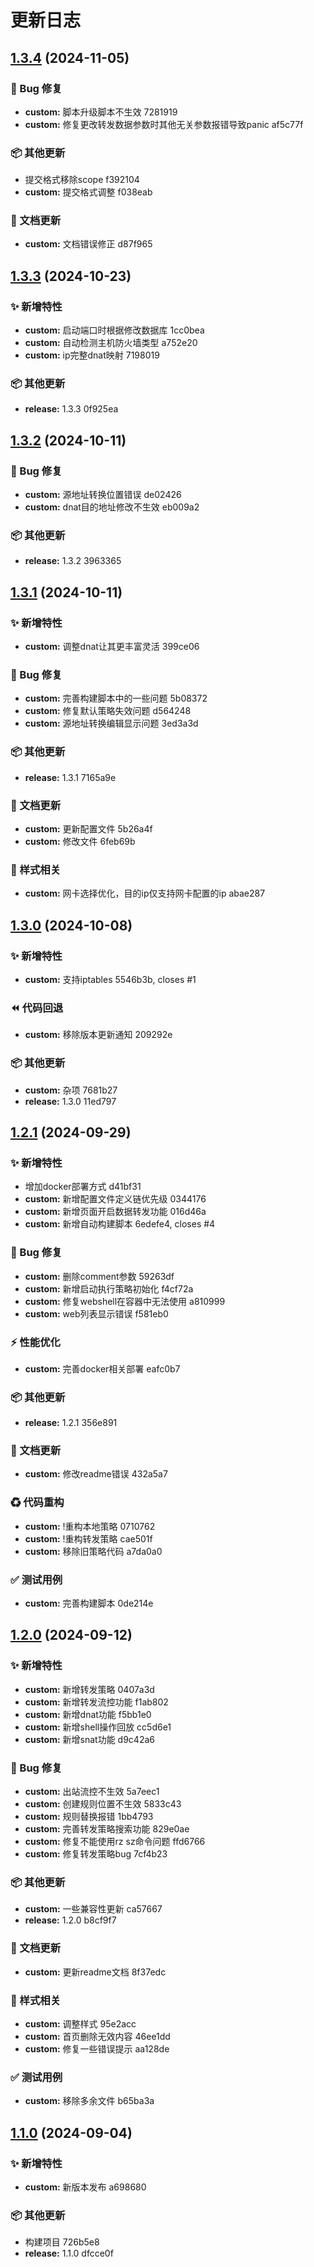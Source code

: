 # 更新日志 


## [1.3.4](///compare/v1.3.3...v1.3.4) (2024-11-05)


### 🐞 Bug 修复

* **custom:** 脚本升级脚本不生效 7281919
* **custom:** 修复更改转发数据参数时其他无关参数报错导致panic af5c77f


### 📦  其他更新

* 提交格式移除scope f392104
* **custom:** 提交格式调整 f038eab


### 📝 文档更新

* **custom:** 文档错误修正 d87f965

## [1.3.3](///compare/v1.3.2...v1.3.3) (2024-10-23)


### ✨ 新增特性

* **custom:** 启动端口时根据修改数据库 1cc0bea
* **custom:** 自动检测主机防火墙类型 a752e20
* **custom:** ip完整dnat映射 7198019


### 📦  其他更新

* **release:** 1.3.3 0f925ea

## [1.3.2](///compare/v1.3.1...v1.3.2) (2024-10-11)


### 🐞 Bug 修复

* **custom:** 源地址转换位置错误 de02426
* **custom:** dnat目的地址修改不生效 eb009a2


### 📦  其他更新

* **release:** 1.3.2 3963365

## [1.3.1](///compare/v1.3.0...v1.3.1) (2024-10-11)


### ✨ 新增特性

* **custom:** 调整dnat让其更丰富灵活 399ce06


### 🐞 Bug 修复

* **custom:** 完善构建脚本中的一些问题 5b08372
* **custom:** 修复默认策略失效问题 d564248
* **custom:** 源地址转换编辑显示问题 3ed3a3d


### 📦  其他更新

* **release:** 1.3.1 7165a9e


### 📝 文档更新

* **custom:** 更新配置文件 5b26a4f
* **custom:** 修改文件 6feb69b


### 🎉 样式相关

* **custom:** 网卡选择优化，目的ip仅支持网卡配置的ip abae287

## [1.3.0](///compare/v1.2.1...v1.3.0) (2024-10-08)


### ✨ 新增特性

* **custom:** 支持iptables 5546b3b, closes #1


### ⏪ 代码回退

* **custom:** 移除版本更新通知 209292e


### 📦  其他更新

* **custom:** 杂项 7681b27
* **release:** 1.3.0 11ed797

## [1.2.1](///compare/v1.2.0...v1.2.1) (2024-09-29)


### ✨ 新增特性

* 增加docker部署方式 d41bf31
* **custom:** 新增配置文件定义链优先级 0344176
* **custom:** 新增页面开启数据转发功能 016d46a
* **custom:** 新增自动构建脚本 6edefe4, closes #4


### 🐞 Bug 修复

* **custom:** 删除comment参数 59263df
* **custom:** 新增启动执行策略初始化 f4cf72a
* **custom:** 修复webshell在容器中无法使用 a810999
* **custom:** web列表显示错误 f581eb0


### ⚡ 性能优化

* **custom:** 完善docker相关部署 eafc0b7


### 📦  其他更新

* **release:** 1.2.1 356e891


### 📝 文档更新

* **custom:** 修改readme错误 432a5a7


### ♻ 代码重构

* **custom:** \!重构本地策略 0710762
* **custom:** \!重构转发策略 cae501f
* **custom:** 移除旧策略代码 a7da0a0


### ✅ 测试用例

* **custom:** 完善构建脚本 0de214e

## [1.2.0](///compare/v1.1.0...v1.2.0) (2024-09-12)


### ✨ 新增特性

* **custom:** 新增转发策略 0407a3d
* **custom:** 新增转发流控功能 f1ab802
* **custom:** 新增dnat功能 f5bb1e0
* **custom:** 新增shell操作回放 cc5d6e1
* **custom:** 新增snat功能 d9c42a6


### 🐞 Bug 修复

* **custom:** 出站流控不生效 5a7eec1
* **custom:** 创建规则位置不生效 5833c43
* **custom:** 规则替换报错 1bb4793
* **custom:** 完善转发策略搜索功能 829e0ae
* **custom:** 修复不能使用rz sz命令问题 ffd6766
* **custom:** 修复转发策略bug 7cf4b23


### 📦  其他更新

* **custom:** 一些兼容性更新 ca57667
* **release:** 1.2.0 b8cf9f7


### 📝 文档更新

* **custom:** 更新readme文档 8f37edc


### 🎉 样式相关

* **custom:** 调整样式 95e2acc
* **custom:** 首页删除无效内容 46ee1dd
* **custom:** 修复一些错误提示 aa128de


### ✅ 测试用例

* **custom:** 移除多余文件 b65ba3a

## [1.1.0](///compare/726b5e80afe7cc584c6b1b2119213da7ea5dd54f...v1.1.0) (2024-09-04)


### ✨ 新增特性

* **custom:** 新版本发布 a698680


### 📦  其他更新

* 构建项目 726b5e8
* **release:** 1.1.0 dfcce0f
